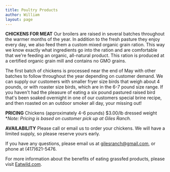 ```yaml
---
title: Poultry Products
author: William
layout: page
---
```


**CHICKENS FOR MEAT**
Our broilers are raised in several batches throughout the warmer months of the year.  In addition to the fresh pasture they enjoy every day, we also feed them a custom mixed organic grain ration.  This way we know exactly what ingredients go into the ration and are comfortable that we're feeding an organic, all-natural product.  This ration is produced at a certified organic grain mill and contains no GMO grains.

The first batch of chickens is processed near the end of May with other batches to follow throughout the year depending on customer demand.  We can supply our customers with smaller fryer size birds that weigh about 4 pounds, or with roaster size birds, which are in the 6-7 pound size range.  If you haven't had the pleasure of eating a six pound pastured raised bird that's been soaked overnight in one of our customers special brine recipe, and then roasted on an outdoor smoker all day, your missing out!

**PRICING**
Chickens (approximately 4-6 pounds)	$3.00/lb dressed weight
**Note: Pricing is based on customer pick up at Giles Ranch.*

**AVAILABILITY**
Please call or email us to order your chickens.  We will have a limited supply, so please reserve yours early. 

If you have any questions, please email us at [gilesranch@gmail.com][2], or phone at (417)621-5476.

For more information about the benefits of eating grassfed products, please visit [Eatwild.com][1].

[1]: http://www.eatwild.com
[2]: mailto:gilesranch.com